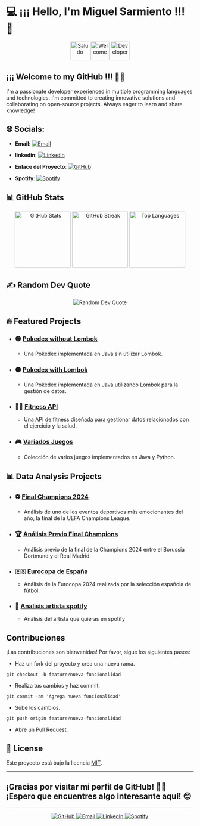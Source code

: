 # 💻 ¡¡¡ Hello, I'm Miguel Sarmiento !!! 👋

<div align="center">
  <img src="https://media.giphy.com/media/xT9IgG50Fb7Mi0prBC/giphy.gif" height="50" alt="Saludo">
  <img src="https://media.giphy.com/media/13HgwGsXF0aiGY/giphy.gif" height="50" alt="Welcome">
  <img src="https://media.giphy.com/media/Y4ak9Ki2GZCbJxAnJD/giphy.gif" height="50" alt="Developer">
</div>

## **¡¡¡** **Welcome to my GitHub** **!!!** 👨‍🎓

I'm a passionate developer experienced in multiple programming languages and technologies. I'm committed to creating innovative solutions and collaborating on open-source projects. Always eager to learn and share knowledge!

## 🌐 Socials:
- **Email**: [![Email](https://img.shields.io/badge/Email-D14836?logo=gmail&logoColor=white)](mailto:msarmientolevy@gmail.com)

- **linkedin**: [![LinkedIn](https://img.shields.io/badge/LinkedIn-%230077B5.svg?logo=linkedin&logoColor=white)](https://www.linkedin.com/in/miguel-sarmiento-)

- **Enlace del Proyecto**: [![GitHub](https://img.shields.io/badge/GitHub-%23121011.svg?logo=github&logoColor=white)](https://github.com/miguelASL)

- **Spotify**: [![Spotify](https://img.shields.io/badge/Spotify-%231ED760.svg?logo=spotify&logoColor=white)](https://open.spotify.com/show/3nz8yOXAfpmdYxSrkwyhLe?si=f36a4273252547ce)

## 📊 GitHub Stats

<div align="center">
  <img src="https://github-readme-stats.vercel.app/api?username=miguelASL&theme=blue-green&hide_border=false&include_all_commits=false&count_private=false" height="150" alt="GitHub Stats" />
  <img src="https://github-readme-streak-stats.herokuapp.com/?user=miguelASL&theme=blue-green&hide_border=false" height="150" alt="GitHub Streak" />
  <img src="https://github-readme-stats.vercel.app/api/top-langs/?username=miguelASL&theme=blue-green&hide_border=false&include_all_commits=false&count_private=false&layout=compact" height="150" alt="Top Languages" />
</div>

## ✍️ Random Dev Quote

<div align="center">
  <img src="https://quotes-github-readme.vercel.app/api?type=horizontal&theme=radical" alt="Random Dev Quote" />
</div>

## 🔥 Featured Projects

- ### 🟢 [Pokedex without Lombok](https://github.com/miguelASL/Ejemplo-Pokedex)
  - Una Pokedex implementada en Java sin utilizar Lombok.

- ### 🟠 [Pokedex with Lombok](https://github.com/miguelASL/Ejemplo-Pokedex-lombok)
  - Una Pokedex implementada en Java utilizando Lombok para la gestión de datos.

- ### 🏋️‍♂️ [Fitness API](https://github.com/miguelASL/ayuda_fitnes)
  - Una API de fitness diseñada para gestionar datos relacionados con el ejercicio y la salud.

- ### 🎮 [Variados Juegos](https://github.com/miguelASL/juegos)
  - Colección de varios juegos implementados en Java y Python.

## 📊 Data Analysis Projects

- ### ⚽ [Final Champions 2024](https://github.com/miguelASL/final_champions_2024)
  - Análisis de uno de los eventos deportivos más emocionantes del año, la final de la UEFA Champions League.

- ### 🏆 [Análisis Previo Final Champions](https://github.com/miguelASL/analisis-previo-final-champions)
  - Análisis previo de la final de la Champions 2024 entre el Borussia Dortmund y el Real Madrid.

- ### 🇪🇸 [Eurocopa de España](https://github.com/miguelASL/Eurocopa_Espana)
  - Análisis de la Eurocopa 2024 realizada por la selección española de fútbol.

- ### 🎵 [Analisis artista spotify](https://github.com/miguelASL/analisis_sportify)
  - Análisis del artista que quieras en spotify
  
## Contribuciones
¡Las contribuciones son bienvenidas! Por favor, sigue los siguientes pasos:

- Haz un fork del proyecto y crea una nueva rama.
```
git checkout -b feature/nueva-funcionalidad
```
- Realiza tus cambios y haz commit.
```
git commit -am 'Agrega nueva funcionalidad'
```
- Sube los cambios.
```
git push origin feature/nueva-funcionalidad
```
- Abre un Pull Request.

## 📝 License

Este proyecto está bajo la licencia [MIT](https://choosealicense.com/licenses/mit/).

---

## ¡Gracias por visitar mi perfil de GitHub! 👨‍💻 ¡Espero que encuentres algo interesante aquí! 😊

---

<div align="center">
  <a href="https://github.com/miguelASL">
    <img src="https://img.shields.io/badge/GitHub-%23121011.svg?logo=github&logoColor=white" alt="GitHub">
  </a>
  <a href="mailto:tuemail@example.com">
    <img src="https://img.shields.io/badge/Email-D14836?logo=gmail&logoColor=white" alt="Email">
  </a>
  <a href="https://www.linkedin.com/in/miguel-sarmiento-">
    <img src="https://img.shields.io/badge/LinkedIn-%230077B5.svg?logo=linkedin&logoColor=white" alt="LinkedIn">
  </a>
  <a href="https://open.spotify.com/show/3nz8yOXAfpmdYxSrkwyhLe?si=f36a4273252547ce">
    <img src="https://img.shields.io/badge/Spotify-%231ED760.svg?logo=spotify&logoColor=white" alt="Spotify">
  </a>
</div>

